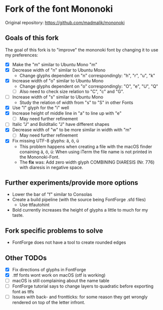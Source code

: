 # Fork of the font Mononoki
Original repository: https://github.com/madmalik/mononoki

## Goals of this fork
The goal of this fork is to "improve" the mononoki font by changing it to use 
my preferences:
- [x] Make the "m" similar to Ubuntu Mono "m"
- [x] Decrease width of "n" similar to Ubuntu Mono
  + Change glyphs dependent on "n" correspondingly: "h", "r", "u", "k"
- [x] Increase width of "o" similar to Ubuntu Mono
  + Change glyphs dependent on "o" correspondingly: "O", "e", "U", "Q"
  + [ ] Also need to check size relation to "C", "c" and "G".
- [ ] Increase width of "s" similar to Ubuntu Mono
  + Study the relation of width from "s" to "S" in other Fonts
- [x] Use "l" glyph for the "i" well
- [x] Increase height of middle line in "a" to line up with "e"
  - [ ] May need further refinement
- [ ] Italic "J" and BoldItalic "J" have different shapes
- [x] Decrease width of "w" to be more similar in width with "m"
  - [ ] May need further refinement
- [x] Fix missing UTF-8 glyphs: ä, ö, ü
  + This problem happens when creating a file with the macOS finder 
    conaining ä, ö, ü: When using iTerm the file name is not printed in the 
    Mononoki-Font.
  + The **fix** was: Add zero width glyph COMBINING DIARESIS (Nr. 776) with 
    diaresis in negative space.

## Further experiments/provide more options
* Lower the bar of "f" similar to Consolas
* Create a build pipeline (with the source being FontForge .sfd files)
  - Use ttfautohint
* Bold currently increases the height of glyphs a little to much for my taste.

## Fork specific problems to solve
* FontForge does not have a tool to create rounded edges

## Other TODOs
- [x] Fix directions of glyphs in FontForge
- [x] .ttf fonts wont work on macOS (otf is working)
- [ ] macOS is still complaining about the name table
- [ ] FontForge tutorial says to change layers to quadratic before exporting 
      font as ttfs
- [ ] Issues with back- and frontticks: for some reason they get wrongly
      rendered on top of the letter infront.
